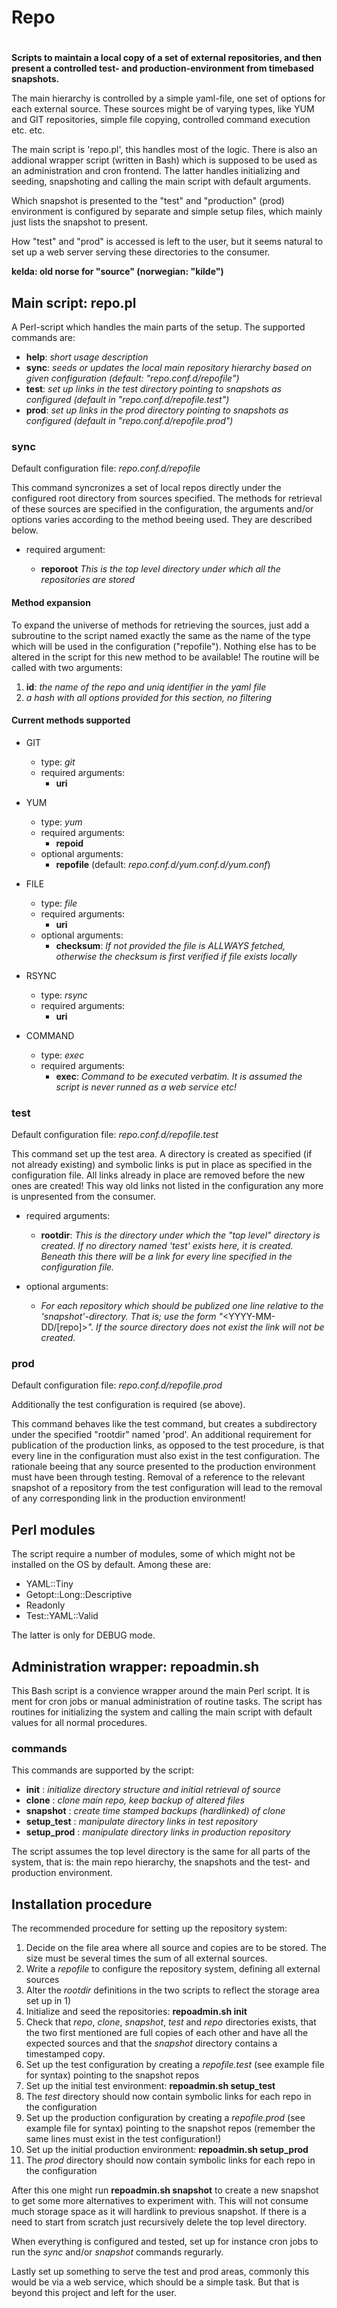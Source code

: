 # Repo
#
**Scripts to maintain a local copy of a set of external repositories, and then present a controlled test- and production-environment from timebased snapshots.**

The main hierarchy is controlled by a simple yaml-file, one set of options for each
external source. These sources might be of varying types, like YUM and GIT repositories,
simple file copying, controlled command execution etc. etc.

The main script is 'repo.pl', this handles most of the logic. There is also an addional
wrapper script (written in Bash) which is supposed to be used as an administration and
cron frontend. The latter handles initializing and seeding, snapshoting and calling the
main script with default arguments.

Which snapshot is presented to the "test" and "production" (prod) environment is configured by
separate and simple setup files, which mainly just lists the snapshot to present.

How "test" and "prod" is accessed is left to the user, but it seems natural to set up a web server
serving these directories to the consumer.

**kelda: old norse for "source" (norwegian: "kilde")**


## Main script: repo.pl

A Perl-script which handles the main parts of the setup. The supported commands are:

- **help**: *short usage description*
- **sync**: *seeds or updates the local main repository hierarchy based on given configuration (default: "*repo.conf.d/repofile*")*
- **test**: *set up links in the test directory pointing to snapshots as configured (default in "*repo.conf.d/repofile.test*")*
- **prod**: *set up links in the prod directory pointing to snapshots as configured (default in "*repo.conf.d/repofile.prod*")*

### sync

Default configuration file: *repo.conf.d/repofile*

This command syncronizes a set of local repos directly under the configured root directory from sources specified.
The methods for retrieval of these sources are specified in the configuration, the arguments and/or options varies
according to the method beeing used. They are described below.

- required argument:

    - **reporoot** *This is the top level directory under which all the repositories are stored*

#### Method expansion

To expand the universe of methods for retrieving the sources, just add a subroutine to the script named exactly the same as the
name of the type which will be used in the configuration ("repofile"). Nothing else has to be altered in the script for this
new method to be available! The routine will be called with two arguments:

1. **id**: *the name of the repo and uniq identifier in the yaml file*
2. *a hash with all options provided for this section, no filtering*

#### Current methods supported

- GIT
    - type: *git*
    - required arguments:
        - **uri**

- YUM
    - type: *yum*
    - required arguments:
        - **repoid**
    - optional arguments:
        - **repofile** (default: *repo.conf.d/yum.conf.d/yum.conf*)

- FILE
    - type: *file*
    - required arguments:
        - **uri**
    - optional arguments:
        - **checksum**: *If not provided the file is ALLWAYS fetched, otherwise the checksum is first verified if file exists locally*

- RSYNC
    - type: *rsync*
    - required arguments:
        - **uri**

- COMMAND
    - type: *exec*
    - required arguments:
        - **exec**: *Command to be executed verbatim. It is assumed the script is never runned as a web service etc!*


### test

Default configuration file: *repo.conf.d/repofile.test*

This command set up the test area. A directory is created as specified (if not already existing) and symbolic links is put in place as specified in
the configuration file. All links already in place are removed before the new ones are created! This way old links not listed in the configuration
any more is unpresented from the consumer.

- required arguments:
    - **rootdir**: *This is the directory under which the "top level" directory is created. If no directory named 'test' exists here, it is created. Beneath this 
               there will be a link for every line specified in the configuration file.*

- optional arguments:
    - *For each repository which should be publized one line relative to the 'snapshot'-directory. That is; use the form "*<YYYY-MM-DD/[repo]>*".
      If the source directory does not exist the link will _not_ be created.*

### prod

Default configuration file: *repo.conf.d/repofile.prod*

Additionally the test configuration is required (se above).

This command behaves like the test command, but creates a subdirectory under the specified "rootdir" named 'prod'. An additional requirement for publication
of the production links, as opposed to the test procedure, is that every line in the configuration must also exist in the test configuration. The rationale
beeing that any source presented to the production environment must have been through testing. Removal of a reference to the relevant snapshot of a repository from
the test configuration will lead to the removal of any corresponding link in the production environment!


## Perl modules

The script require a number of modules, some of which might not be installed on the OS by default. Among these are:

- YAML::Tiny
- Getopt::Long::Descriptive
- Readonly
- Test::YAML::Valid

The latter is only for DEBUG mode.


## Administration wrapper: repoadmin.sh

This Bash script is a convience wrapper around the main Perl script. It is ment for cron jobs or manual administration of routine tasks. The script has routines
for initializing the system and calling the main script with default values for all normal procedures.

### commands

This commands are supported by the script:

- **init**        : *initialize directory structure and initial retrieval of source*
- **clone**       : *clone main repo, keep backup of altered files*
- **snapshot**    : *create time stamped backups (hardlinked) of clone*
- **setup_test**  : *manipulate directory links in test repository*
- **setup_prod**  : *manipulate directory links in production repository*


The script assumes the top level directory is the same for all parts of the system, that is: the main repo hierarchy, the snapshots and the test- and production environment.


## Installation procedure

The recommended procedure for setting up the repository system:

1. Decide on the file area where all source and copies are to be stored. The size must be several times the sum of all external sources.
2. Write a *repofile* to configure the repository system, defining all external sources
3. Alter the *rootdir* definitions in the two scripts to reflect the storage area set up in 1)
4. Initialize and seed the repositories: **repoadmin.sh init**
5. Check that *repo*, *clone*, *snapshot*, *test* and *repo* directories exists, that the two first mentioned are full copies of each other and have all the expected sources and 
   that the *snapshot* directory contains a timestamped copy.
6. Set up the test configuration by creating a *repofile.test* (see example file for syntax) pointing to the snapshot repos
7. Set up the initial test environment: **repoadmin.sh setup_test**
8. The *test* directory should now contain symbolic links for each repo in the configuration
9. Set up the production configuration by creating a *repofile.prod* (see example file for syntax) pointing to the snapshot repos (remember the same lines must exist in the test configuration!)
10. Set up the initial production environment: **repoadmin.sh setup_prod**
11. The *prod* directory should now contain symbolic links for each repo in the configuration

After this one might run **repoadmin.sh snapshot** to create a new snapshot to get some more alternatives to experiment with. This will not consume much storage space as it will hardlink to previous snapshot. If there is a need to start from scratch just recursively delete the top level directory.

When everything is configured and tested, set up for instance cron jobs to run the *sync* and/or *snapshot* commands regurarly.

Lastly set up something to serve the test and prod areas, commonly this would be via a web service, which should be a simple task. But that is beyond this project and left for the user.

